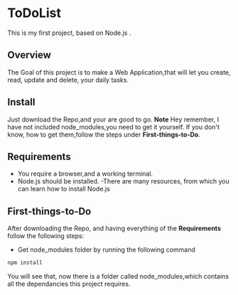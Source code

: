 # ToDoList
This is my first project, based on  Node.js .

## Overview
The Goal of this project is to make a Web Application,that will let you create, read, update and delete, your daily tasks.

## Install
Just download the Repo,and your are good to go.
**Note**
Hey remember, I have not included node_modules,you need to get it yourself. If you don't know, how to get them,follow the steps under **First-things-to-Do**.
## Requirements
- You require a browser,and a working terminal.
- Node.js should be installed.
    -There are many resources, from which you can learn how to install Node.js
## First-things-to-Do
After downloading the Repo, and having everything of the **Requirements** follow the following steps:
- Get node_modules folder by running the following command
```sh
npm install
```
  You will see that, now there is a folder called node_modules,which contains all the dependancies this project requires.
